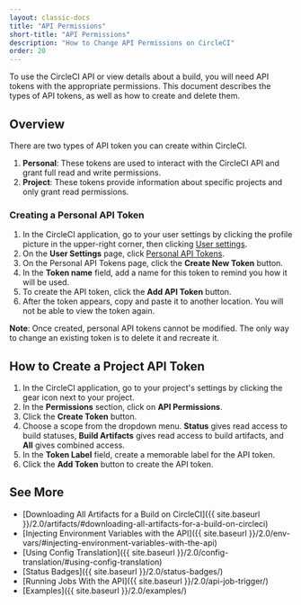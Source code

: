```yaml
---
layout: classic-docs
title: "API Permissions"
short-title: "API Permissions"
description: "How to Change API Permissions on CircleCI"
order: 20
---
```


To use the CircleCI API
or view details about a build,
you will need API tokens with the appropriate permissions.
This document describes the types of API tokens,
as well as how to create and delete them.

## Overview

There are two types of API token
you can create within CircleCI.

  1. **Personal**:
  These tokens are used to interact with the CircleCI API
  and grant full read and write permissions.
  2. **Project**:
  These tokens provide information about specific projects
  and only grant read permissions.

### Creating a Personal API Token

  1. In the CircleCI application,
  go to your user settings
  by clicking the profile picture in the upper-right corner,
  then clicking [User settings](https://circleci.com/account).
  2. On the **User Settings** page,
  click [Personal API Tokens](https://circleci.com/account/api).
  3. On the Personal API Tokens page,
  click the **Create New Token** button.
  4. In the **Token name** field,
  add a name for this token
  to remind you
  how it will be used.
  5. To create the API token,
  click the **Add API Token** button.
  6. After the token appears,
  copy and paste it to another location.
  You will not be able to view the token again.

**Note**:
Once created,
personal API tokens cannot be modified.
The only way to change an existing token
is to delete it and recreate it.

## How to Create a Project API Token

  1. In the CircleCI application,
  go to your project's settings
  by clicking the gear icon next to your project.
  2. In the **Permissions** section,
  click on **API Permissions**.
  3. Click the **Create Token** button.
  4. Choose a scope from the dropdown menu.
  **Status** gives read access to build statuses,
  **Build Artifacts** gives read access to build artifacts,
  and **All** gives combined access.
  5. In the **Token Label** field,
  create a memorable label for the API token.
  6. Click the **Add Token** button
  to create the API token.

## See More

- [Downloading All Artifacts for a Build on CircleCI]({{ site.baseurl }}/2.0/artifacts/#downloading-all-artifacts-for-a-build-on-circleci)
- [Injecting Environment Variables with the API]({{ site.baseurl }}/2.0/env-vars/#injecting-environment-variables-with-the-api)
- [Using Config Translation]({{ site.baseurl }}/2.0/config-translation/#using-config-translation)
- [Status Badges]({{ site.baseurl }}/2.0/status-badges/)
- [Running Jobs With the API]({{ site.baseurl }}/2.0/api-job-trigger/)
- [Examples]({{ site.baseurl }}/2.0/examples/)
